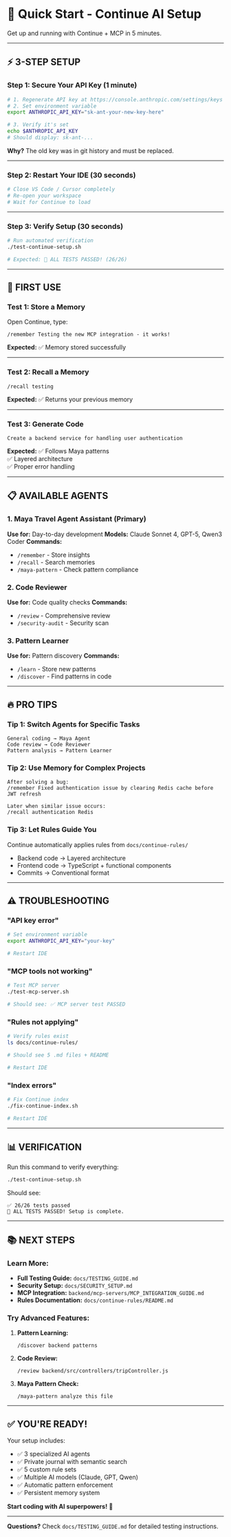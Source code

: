 # 🚀 Quick Start - Continue AI Setup

Get up and running with Continue + MCP in 5 minutes.

---

## ⚡ 3-STEP SETUP

### Step 1: Secure Your API Key (1 minute)
```bash
# 1. Regenerate API key at https://console.anthropic.com/settings/keys
# 2. Set environment variable
export ANTHROPIC_API_KEY="sk-ant-your-new-key-here"

# 3. Verify it's set
echo $ANTHROPIC_API_KEY
# Should display: sk-ant-...
```

**Why?** The old key was in git history and must be replaced.

---

### Step 2: Restart Your IDE (30 seconds)
```bash
# Close VS Code / Cursor completely
# Re-open your workspace
# Wait for Continue to load
```

---

### Step 3: Verify Setup (30 seconds)
```bash
# Run automated verification
./test-continue-setup.sh

# Expected: 🎉 ALL TESTS PASSED! (26/26)
```

---

## 🎯 FIRST USE

### Test 1: Store a Memory
Open Continue, type:
```
/remember Testing the new MCP integration - it works!
```

**Expected:** ✅ Memory stored successfully

---

### Test 2: Recall a Memory
```
/recall testing
```

**Expected:** ✅ Returns your previous memory

---

### Test 3: Generate Code
```
Create a backend service for handling user authentication
```

**Expected:** 
✅ Follows Maya patterns  
✅ Layered architecture  
✅ Proper error handling  

---

## 📋 AVAILABLE AGENTS

### 1. Maya Travel Agent Assistant (Primary)
**Use for:** Day-to-day development
**Models:** Claude Sonnet 4, GPT-5, Qwen3 Coder
**Commands:**
- `/remember` - Store insights
- `/recall` - Search memories
- `/maya-pattern` - Check pattern compliance

### 2. Code Reviewer
**Use for:** Code quality checks
**Commands:**
- `/review` - Comprehensive review
- `/security-audit` - Security scan

### 3. Pattern Learner
**Use for:** Pattern discovery
**Commands:**
- `/learn` - Store new patterns
- `/discover` - Find patterns in code

---

## 🔥 PRO TIPS

### Tip 1: Switch Agents for Specific Tasks
```
General coding → Maya Agent
Code review → Code Reviewer
Pattern analysis → Pattern Learner
```

### Tip 2: Use Memory for Complex Projects
```
After solving a bug:
/remember Fixed authentication issue by clearing Redis cache before JWT refresh

Later when similar issue occurs:
/recall authentication Redis
```

### Tip 3: Let Rules Guide You
Continue automatically applies rules from `docs/continue-rules/`
- Backend code → Layered architecture
- Frontend code → TypeScript + functional components
- Commits → Conventional format

---

## ⚠️ TROUBLESHOOTING

### "API key error"
```bash
# Set environment variable
export ANTHROPIC_API_KEY="your-key"

# Restart IDE
```

### "MCP tools not working"
```bash
# Test MCP server
./test-mcp-server.sh

# Should see: ✅ MCP server test PASSED
```

### "Rules not applying"
```bash
# Verify rules exist
ls docs/continue-rules/

# Should see 5 .md files + README

# Restart IDE
```

### "Index errors"
```bash
# Fix Continue index
./fix-continue-index.sh

# Restart IDE
```

---

## 📊 VERIFICATION

Run this command to verify everything:
```bash
./test-continue-setup.sh
```

Should see:
```
✅ 26/26 tests passed
🎉 ALL TESTS PASSED! Setup is complete.
```

---

## 📚 NEXT STEPS

### Learn More:
- **Full Testing Guide:** `docs/TESTING_GUIDE.md`
- **Security Setup:** `docs/SECURITY_SETUP.md`
- **MCP Integration:** `backend/mcp-servers/MCP_INTEGRATION_GUIDE.md`
- **Rules Documentation:** `docs/continue-rules/README.md`

### Try Advanced Features:
1. **Pattern Learning:**
   ```
   /discover backend patterns
   ```

2. **Code Review:**
   ```
   /review backend/src/controllers/tripController.js
   ```

3. **Maya Pattern Check:**
   ```
   /maya-pattern analyze this file
   ```

---

## ✅ YOU'RE READY!

Your setup includes:
- ✅ 3 specialized AI agents
- ✅ Private journal with semantic search
- ✅ 5 custom rule sets
- ✅ Multiple AI models (Claude, GPT, Qwen)
- ✅ Automatic pattern enforcement
- ✅ Persistent memory system

**Start coding with AI superpowers!** 🚀

---

**Questions?** Check `docs/TESTING_GUIDE.md` for detailed testing instructions.
